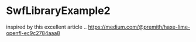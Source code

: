 SwfLibraryExample2
==================

inspired by this excellent article .. https://medium.com/@premith/haxe-lime-openfl-ec9c2784aaa8
